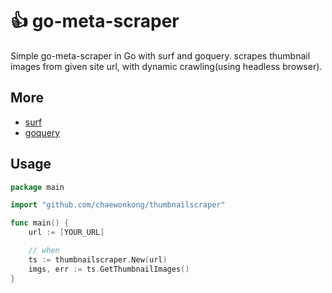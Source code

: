 # 👍 go-meta-scraper

Simple go-meta-scraper in Go with surf and goquery.
scrapes thumbnail images from given site url, with dynamic crawling(using headless browser).

## More

- [surf](https://github.com/headzoo/surf)
- [goquery](https://github.com/PuerkitoBio/goquery)

## Usage

```go
package main

import "github.com/chaewonkong/thumbnailscraper"

func main() {
	url := [YOUR_URL]

	// when
	ts := thumbnailscraper.New(url)
	imgs, err := ts.GetThumbnailImages()
}
```
